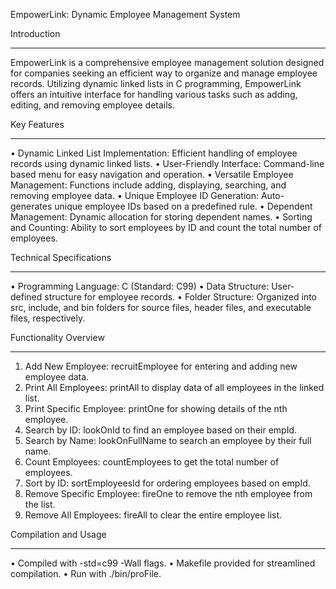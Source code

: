 EmpowerLink: Dynamic Employee Management System

Introduction
************
EmpowerLink is a comprehensive employee management solution designed for companies seeking an efficient way to organize and manage employee records. Utilizing dynamic linked lists in C programming, EmpowerLink offers an intuitive interface for handling various tasks such as adding, editing, and removing employee details.


Key Features
************
  •	Dynamic Linked List Implementation: Efficient handling of employee records using dynamic linked lists.
  •	User-Friendly Interface: Command-line based menu for easy navigation and operation.
  •	Versatile Employee Management: Functions include adding, displaying, searching, and removing employee data.
  •	Unique Employee ID Generation: Auto-generates unique employee IDs based on a predefined rule.
  •	Dependent Management: Dynamic allocation for storing dependent names.
  •	Sorting and Counting: Ability to sort employees by ID and count the total number of employees.

  
Technical Specifications
*************************
  •	Programming Language: C (Standard: C99)
  •	Data Structure: User-defined structure for employee records.
  •	Folder Structure: Organized into src, include, and bin folders for source files, header files, and executable files, respectively.


Functionality Overview
***********************
  1.	Add New Employee: recruitEmployee for entering and adding new employee data.
  2.	Print All Employees: printAll to display data of all employees in the linked list.
  3.	Print Specific Employee: printOne for showing details of the nth employee.
  4.	Search by ID: lookOnId to find an employee based on their empId.
  5.	Search by Name: lookOnFullName to search an employee by their full name.
  6.	Count Employees: countEmployees to get the total number of employees.
  7.	Sort by ID: sortEmployeesId for ordering employees based on empId.
  8.	Remove Specific Employee: fireOne to remove the nth employee from the list.
  9.	Remove All Employees: fireAll to clear the entire employee list.


Compilation and Usage
*********************
  •	Compiled with -std=c99 -Wall flags.
  •	Makefile provided for streamlined compilation.
  •	Run with ./bin/proFile.

